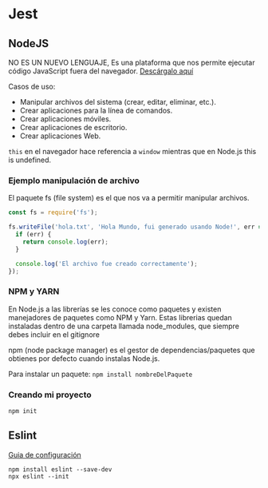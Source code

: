 # Jest

## NodeJS

NO ES UN NUEVO LENGUAJE, Es una plataforma que nos permite ejecutar código JavaScript fuera del navegador. [Descárgalo aquí](https://nodejs.org/en/)

Casos de uso:

- Manipular archivos del sistema (crear, editar, eliminar, etc.).
- Crear aplicaciones para la línea de comandos.
- Crear aplicaciones móviles.
- Crear aplicaciones de escritorio.
- Crear aplicaciones Web.

`this` en el navegador hace referencia a `window` mientras que en Node.js this is undefined.

### Ejemplo manipulación de archivo

El paquete fs (file system) es el que nos va a permitir manipular archivos.

```javascript
const fs = require('fs');

fs.writeFile('hola.txt', 'Hola Mundo, fui generado usando Node!', err => {
  if (err) {
    return console.log(err);
  }

  console.log('El archivo fue creado correctamente');
});
```

### NPM y YARN

En Node.js a las librerías se les conoce como paquetes y existen manejadores de paquetes como NPM y Yarn.
Estas librerias quedan instaladas dentro de una carpeta llamada node_modules, que siempre debes incluir en el gitignore

npm (node package manager) es el gestor de dependencias/paquetes que obtienes por defecto cuando instalas Node.js.

Para instalar un paquete: `npm install nombreDelPaquete`

### Creando mi proyecto

```
npm init
```

## Eslint

[Guia de configuración](https://eslint.org/docs/user-guide/getting-started)

```
npm install eslint --save-dev
npx eslint --init
```
